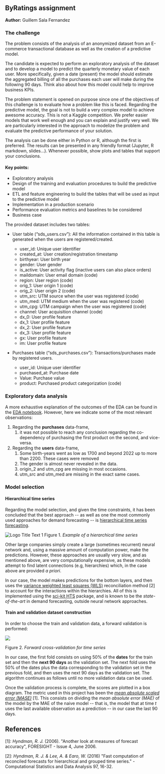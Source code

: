 ## ByRatings assignment
**Author:** Guillem Sala Fernandez
### The challenge
The problem consists of the analysis of an anonymized dataset from an E-commerce transactional database as well as the creation of a predictive model.

The candidate is expected to perform an exploratory analysis of the dataset and to develop a model to predict the quarterly monetary value of each user. More specifically, given a date (present) the model should estimate the aggregated billing of all the purchases each user will make during the following 90 days. Think also about how this model could help to improve business KPIs.

The problem statement is opened on purpose since one of the objectives of this challenge is to evaluate how a problem like this is faced. Regarding the predictive model, the goal is not to build a very complex model to achieve awesome accuracy. This is not a Kaggle competition. We prefer easier models that work well enough and you can explain and justify very well. We are particularly interested in the approach to modelize the problem and evaluate the predictive performance of your solution.

The analysis can be done either in Python or R, although the first is preferred. The results can be presented in any friendly format (Jupyter, R markdown, slides…). Whenever possible, show plots and tables that support your conclusions.

#### Key points:
- Exploratory analysis
- Design of the training and evaluation procedures to build the predictive model
- ETL and feature engineering to build the tables that will be used as input to the predictive model
- Implementation in a production scenario
- Performance evaluation metrics and baselines to be considered
- Business case

The provided dataset includes two tables:
- User table (“sds_users.csv”): All the information contained in this table is generated when the users are registered/created.
  - user_id: Unique user identifier
  - created_at: User creation/registration timestamp
  - birthyear: User birth year
  - gender: User gender
  - is_active: User activity flag (inactive users can also place orders)
  - maildomain: User email domain (code)
  - region: User region (code)
  - orig_1: User origin 1 (code)
  - orig_2: User origin 2 (code)
  - utm_src: UTM source when the user was registered (code)
  - utm_med: UTM medium when the user was registered (code)
  - utm_cpg: UTM campaign when the user was registered (code)
  - channel: User acquisition channel (code)
  - dx_0: User profile feature
  - dx_1: User profile feature
  - dx_2: User profile feature
  - dx_3: User profile feature
  - gx: User profile feature
  - im: User profile feature

- Purchases table (“sds_purchases.csv”): Transactions/purchases made by registered users.
  - user_id: Unique user identifier
  - purchased_at: Purchase date
  - Value: Purchase value
  - product: Purchased product categorization (code)

### Exploratory data analysis
A more exhaustive explanation of the outcomes of the EDA can be found in the [EDA notebook](./notebooks/eda.ipynb). 
However, here we indicate some of the most relevant observations:
1. Regarding the **purchases** data-frame, 
   1. it was not possible to reach any conclusion regarding the co-dependency
   of purchasing the first product on the second, and vice-versa. 
2. Regarding the **users** data-frame,
   1. Some birth-years went as low as 1700 and beyond 2022 up to more than 2200. These cases
   were removed
   2. The gender is almost never revealed in the data. 
   3. origin_2 and utm_cpg are missing in most occasions.
   4. utm_src and utm_med are missing in the exact same cases.

### Model selection
#### Hierarchical time series
Regarding the model selection, and given the time constraints, it has been concluded that the best approach
-- as well as one the most commonly used approaches for demand forecasting -- is
[hierarchical time series forecasting](https://otexts.com/fpp3/hierarchical.html).

![](https://www.researchgate.net/profile/Evangelos-Spiliotis/publication/344802492/figure/fig3/AS:949277576683521@1603336819604/Hierarchical-structure-of-the-time-series-included-in-the-examined-dataset.ppm "Logo Title Text 1")
Figure 1. *Example of a hierarchical time series*

Other large companies simply create a large (sometimes recurrent) neural network and, using a massive amount of computation power, make the predictions.
However, these approaches are usually very slow, and as mentioned above, are very computationally expensive, as these models
attempt to find latent connections (e.g, hierarchies) which, in the case above are provided *a priori*.

In our case, the model makes predictions for the bottom layers, and then uses the [variance weighted least squares
(WLS)](https://scikit-hts.readthedocs.io/en/latest/hts.html#hts.functions.optimal_combination) reconciliation method [2] to account for the
interactions within the hierarchies. All of this is implemented using the [sci-kit HTS](https://scikit-hts.readthedocs.io/en/latest/)
package, and is known to be the *state-of-the-art* in demand forecasting, outside neural network approaches.

#### Train and validation dataset construction
In order to choose the train and validation data, a forward validation is performed:

![](https://miro.medium.com/max/1204/1*qvdnPF8ETV9mFdMT0Y_BBA.png)

Figure 2. *Forward cross-validation for time series*

In our case, the first fold consists on using 50% of the **dates** for the train set and then the **next 90 days** as the validation
set. The next fold uses the 50% of the dates plus the data corresponding to the validation set in the previous fold, and then
uses the next 90 days as the validation set. The algorithm continues as follows until no more validation data
can be used.

Once the validation process is complete, the scores are plotted in a box diagram. The metric used in this project has been
the *[mean absolute scaled error (MASE)](https://en.wikipedia.org/wiki/Mean_absolute_scaled_error)* [1]. This consists on dividing
the *mean absolute error (MAE)* of the model by the MAE of the naive model -- that is, the model that
at time *t* uses the last available observation as a prediction -- in our case the last 90 days. 

## References
[1]: *Hyndman, R. J.* (2006). "Another look at measures of forecast accuracy", FORESIGHT - Issue 4, June 2006.

[2]: *Hyndman, R. J. & Lee, A. & Earo, W.* (2016) "Fast computation of reconciled forecasts for hierarchical and grouped time series." - Computational Statistics and Data Analysis 97, 16-32.